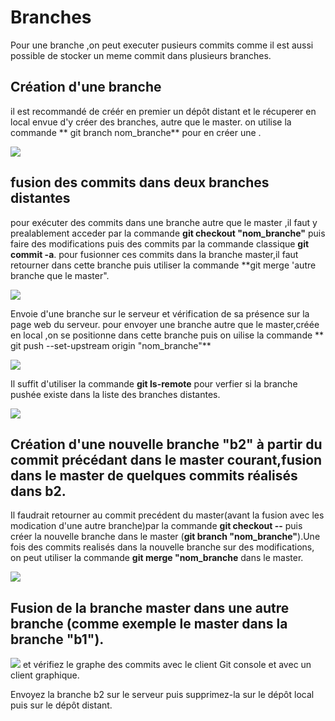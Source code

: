 # Branches
Pour une branche ,on peut executer pusieurs commits comme il est aussi possible de stocker un meme commit dans  plusieurs branches.

## Création d'une branche 
il est recommandé de créér en premier un dépôt distant et le récuperer en local envue d'y créer des branches, autre que le master.
on utilise la commande ** git branch nom_branche** pour en créer une .

![](""C:/Users/skeita/Desktop/Branches/creation_branche.PNG")

## fusion des commits dans deux branches distantes

pour exécuter des commits dans une branche autre que le master ,il faut y prealablement acceder par la commande 
**git checkout "nom_branche"** puis faire des modifications puis des commits par la commande classique **git commit -a**.
pour fusionner  ces commits dans la branche  master,il faut retourner dans cette branche puis utiliser la commande
**git merge 'autre branche que le master".

![]("C:/Users/skeita/Desktop/Branches/comit_branches_b1_merges_branches.PNG")

Envoie d'une branche sur le serveur et vérification de sa présence sur la page web du serveur.
pour envoyer une branche autre que le master,créée en local ,on se positionne dans cette branche puis on uilise la commande
** git push --set-upstream origin "nom_branche"**

![]("C:/Users/skeita/Desktop/Branches/push_b1.PNG")

Il suffit d'utiliser la commande **git ls-remote** pour verfier si la branche pushée existe dans la liste des branches distantes.

![](""C:/Users/skeita/Desktop/Branches/verication_pushBranche.PNG")

## Création d'une nouvelle branche "b2" à partir du commit précédant dans le master courant,fusion dans le master de quelques commits réalisés dans b2. 
Il faudrait retourner au commit precédent du master(avant la fusion avec les modication d'une autre branche)par la commande 
**git checkout --** puis créer la nouvelle branche dans le master (**git branch "nom_branche"**).Une fois des commits realisés dans la nouvelle branche sur des modifications, on peut utiliser la commande **git merge "nom_branche** dans le master.

![](""C:/Users/skeita/Desktop/Branches/b3_merge.PNG")

## Fusion  de la branche  master dans une autre branche (comme exemple le master dans la branche "b1").

![](""C:/Users/skeita/Desktop/Branches/")
et vérifiez le graphe des commits avec le client Git console et avec un client graphique.

Envoyez la branche b2 sur le serveur puis supprimez-la sur le dépôt local puis sur le dépôt distant.
